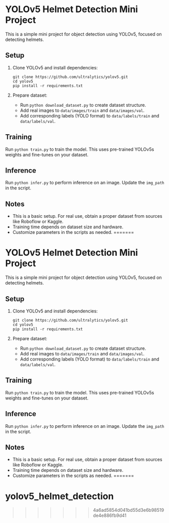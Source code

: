 # YOLOv5 Helmet Detection Mini Project

This is a simple mini project for object detection using YOLOv5, focused on detecting helmets.

## Setup

1. Clone YOLOv5 and install dependencies:
   ```
   git clone https://github.com/ultralytics/yolov5.git
   cd yolov5
   pip install -r requirements.txt
   ```

2. Prepare dataset:
   - Run `python download_dataset.py` to create dataset structure.
   - Add real images to `data/images/train` and `data/images/val`.
   - Add corresponding labels (YOLO format) to `data/labels/train` and `data/labels/val`.

## Training

Run `python train.py` to train the model. This uses pre-trained YOLOv5s weights and fine-tunes on your dataset.

## Inference

Run `python infer.py` to perform inference on an image. Update the `img_path` in the script.

## Notes

- This is a basic setup. For real use, obtain a proper dataset from sources like Roboflow or Kaggle.
- Training time depends on dataset size and hardware.
- Customize parameters in the scripts as needed.
=======
# YOLOv5 Helmet Detection Mini Project

This is a simple mini project for object detection using YOLOv5, focused on detecting helmets.

## Setup

1. Clone YOLOv5 and install dependencies:
   ```
   git clone https://github.com/ultralytics/yolov5.git
   cd yolov5
   pip install -r requirements.txt
   ```

2. Prepare dataset:
   - Run `python download_dataset.py` to create dataset structure.
   - Add real images to `data/images/train` and `data/images/val`.
   - Add corresponding labels (YOLO format) to `data/labels/train` and `data/labels/val`.

## Training

Run `python train.py` to train the model. This uses pre-trained YOLOv5s weights and fine-tunes on your dataset.

## Inference

Run `python infer.py` to perform inference on an image. Update the `img_path` in the script.

## Notes

- This is a basic setup. For real use, obtain a proper dataset from sources like Roboflow or Kaggle.
- Training time depends on dataset size and hardware.
- Customize parameters in the scripts as needed.
=======
# yolov5_helmet_detection
>>>>>>> 4a6ad5854d041bd55d3e6b98519de4e886fb9d41
